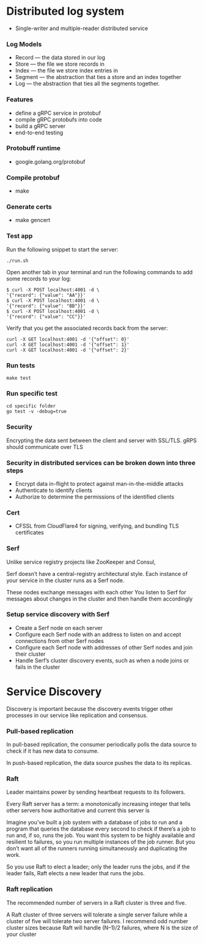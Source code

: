 # Distributed log system

- Single-writer and multiple-reader distributed service


### Log Models

- Record — the data stored in our log
- Store — the file we store records in
- Index — the file we store index entries in
- Segment — the abstraction that ties a store and an index together
- Log — the abstraction that ties all the segments together.

### Features

- define a gRPC service in protobuf
- compile gRPC protobufs into code
- build a gRPC server
- end-to-end testing

### Protobuff runtime

- google.golang.org/protobuf

### Compile protobuf

- make

### Generate certs

- make gencert

### Test app

Run the following snippet to start the server:

```
./run.sh
```

Open another tab in your terminal and run the following commands to add some records to your log:

```
$ curl -X POST localhost:4001 -d \
'{"record": {"value": "AA"}}'
$ curl -X POST localhost:4001 -d \
'{"record": {"value": "BB"}}'
$ curl -X POST localhost:4001 -d \
'{"record": {"value": "CC"}}'
```

Verify that you get the associated records back from the server:

```
curl -X GET localhost:4001 -d '{"offset": 0}'
curl -X GET localhost:4001 -d '{"offset": 1}'
curl -X GET localhost:4001 -d '{"offset": 2}'
```

### Run tests

```
make test
```

### Run specific test

```
cd specific folder
go test -v -debug=true
```

### Security

Encrypting the data sent between the client and server with SSL/TLS.
gRPS should communicate over TLS

### Security in distributed services can be broken down into three steps

- Encrypt data in-flight to protect against man-in-the-middle attacks
- Authenticate to identify clients
- Authorize to determine the permissions of the identified clients

### Cert

- CFSSL from CloudFlare4 for signing, verifying, and bundling TLS certificates

### Serf

Unlike service registry projects like ZooKeeper and Consul,

Serf doesn’t have a central-registry architectural style.
Each instance of your service in the cluster runs as a Serf node.

These nodes exchange messages with each other
You listen to Serf for messages about changes in the cluster
and then handle them accordingly

### Setup service discovery with Serf

- Create a Serf node on each server
- Configure each Serf node with an address to listen on and accept connections from other Serf nodes
- Configure each Serf node with addresses of other Serf nodes and join their cluster
- Handle Serf’s cluster discovery events, such as when a node joins or fails in the cluster

# Service Discovery

Discovery is important because the discovery events trigger other processes
in our service like replication and consensus.

### Pull-based replication

In pull-based replication, the consumer periodically polls the data source to
check if it has new data to consume.

In push-based replication, the data source pushes the data to its replicas.

### Raft

Leader maintains power by sending heartbeat requests to its followers.

Every Raft server has a term: a monotonically increasing integer that tells
other servers how authoritative and current this server is

Imagine you’ve built a job system with a database of jobs to run and a program
that queries the database every second to check if there’s a job to run and,
if so, runs the job. You want this system to be highly available and resilient
to failures, so you run multiple instances of the job runner. But you don’t
want all of the runners running simultaneously and duplicating the work.

So you use Raft to elect a leader; only the leader runs the jobs, and if the
leader fails, Raft elects a new leader that runs the jobs.

### Raft replication

The recommended number of servers in a Raft cluster is three and five.

A Raft cluster of three servers will tolerate a single server failure while a cluster
of five will tolerate two server failures. I recommend odd number cluster sizes
because Raft will handle (N–1)/2 failures, where N is the size of your cluster

